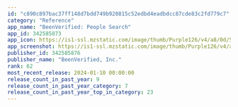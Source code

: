 ```yaml
---
id: "c890c897bac37ff148d7bdd749b920815c52edbd4eadbdcc87cde83c2fd779c7"
category: "Reference"
app_name: "BeenVerified: People Search"
app_id: 342585873
app_icon: https://is1-ssl.mzstatic.com/image/thumb/Purple126/v4/a8/0d/52/a80d5266-05c2-3451-5746-246d640ae8f9/AppIcon-0-0-1x_U007emarketing-0-7-0-0-85-220.png/1024x1024bb.png
app_screenshot: https://is1-ssl.mzstatic.com/image/thumb/Purple126/v4/a3/e6/78/a3e67802-8732-5769-9730-66462959c3e0/14f4e5c7-8601-4875-9b8d-3065dba14b83_Screens_6_U20195_-1.png/1242x2688bb.png
publisher_id: 342585876
publisher_name: "BeenVerified, Inc."
rank: 62
most_recent_release: 2024-01-10 00:00:00
release_count_in_past_year: 9
release_count_in_past_year_category: 7
release_count_in_past_year_top_in_category: 23
---
```


